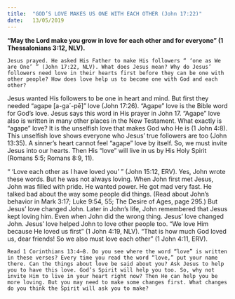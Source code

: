 ```yaml
---
title:  "GOD’S LOVE MAKES US ONE WITH EACH OTHER (John 17:22)"
date:   13/05/2019
---
```




**“May the Lord make you grow in love for each other and for everyone” (1 Thessalonians 3:12, NLV).**

`Jesus prayed. He asked His Father to make His followers “ ‘one as We are One’ ” (John 17:22, NLV). What does Jesus mean? Why do Jesus’ followers need love in their hearts first before they can be one with other people? How does love help us to become one with God and each other?`

Jesus wanted His followers to be one in heart and mind. But first they needed “agape [a-ga´-pē]” love (John 17:26). “Agape” love is the Bible word for God’s love. Jesus says this word in His prayer in John 17. “Agape” love also is written in many other places in the New Testament. What exactly is “agape” love? It is the unselfish love that makes God who He is (1 John 4:8). This unselfish love shows everyone who Jesus’ true followers are too (John 13:35). A sinner’s heart cannot feel “agape” love by itself. So, we must invite Jesus into our hearts. Then His “love” will live in us by His Holy Spirit (Romans 5:5; Romans 8:9, 11). 

“ ‘Love each other as I have loved you’ ” (John 15:12, ERV). Yes, John wrote these words. But he was not always loving. When John first met Jesus, John was filled with pride. He wanted power. He got mad very fast. He talked bad about the way some people did things. (Read about John’s behavior in Mark 3:17; Luke 9:54, 55; The Desire of Ages, page 295.) But Jesus’ love changed John. Later in John’s life, John remembered that Jesus kept loving him. Even when John did the wrong thing. Jesus’ love changed John. Jesus’ love helped John to love other people too. “We love Him because He loved us first” (1 John 4:19, NLV). “That is how much God loved us, dear friends! So we also must love each other” (1 John 4:11, ERV). 

`Read 1 Corinthians 13:4–8. Do you see where the word “love” is written in these verses? Every time you read the word “love,” put your name there. Can the things about love be said about you? Ask Jesus to help you to have this love. God’s Spirit will help you too. So, why not invite Him to live in your heart right now? Then He can help you be more loving. But you may need to make some changes first. What changes do you think the Spirit will ask you to make?`